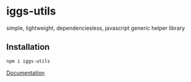 # iggs-utils

simple, lightweight, dependenciesless, javascript generic helper library

## Installation

```bash
npm i iggs-utils
```

[Documentation](https://alexrr2iggs.github.io/iggs-utils/index.html)
